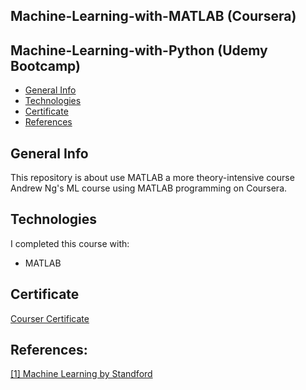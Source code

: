 ## Machine-Learning-with-MATLAB (Coursera)
## Machine-Learning-with-Python (Udemy Bootcamp)

* [General Info](#general-info)
* [Technologies](#technologies)
* [Certificate](#certificate)
* [References](#references)

## General Info

This repository is about use MATLAB a more theory-intensive course Andrew Ng's ML course using MATLAB programming on Coursera.  

## Technologies
I completed this course with:
* MATLAB

## Certificate

[Courser Certificate](https://www.coursera.org/account/accomplishments/certificate/GTHLYDF8KXUQ)

## References:
[[1] Machine Learning by Standford](https://www.coursera.org/learn/machine-learning?utm_source=gg&utm_medium=sem&utm_content=07-StanfordML-US&campaignid=685340575&adgroupid=52515609594&device=c&keyword=machine%20learning%20mooc&matchtype=b&network=g&devicemodel=&adpostion=1t1&creativeid=243289762946&hide_mobile_promo&gclid=EAIaIQobChMImrn1tZ-m5AIVCYTICh0DoAfNEAAYASAAEgLePfD_BwE)
